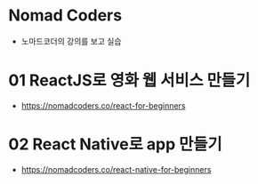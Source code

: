 # Nomad Coders
- 노마드코더의 강의를 보고 실습
# 01 ReactJS로 영화 웹 서비스 만들기
- https://nomadcoders.co/react-for-beginners

# 02 React Native로 app 만들기
- https://nomadcoders.co/react-native-for-beginners

